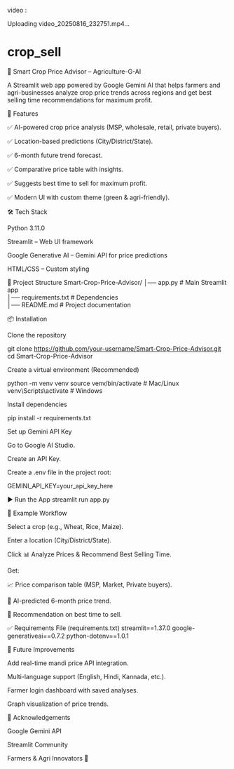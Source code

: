 video :


Uploading video_20250816_232751.mp4…



# crop_sell
🌱 Smart Crop Price Advisor – Agriculture-G-AI

A Streamlit web app powered by Google Gemini AI that helps farmers and agri-businesses analyze crop price trends across regions and get best selling time recommendations for maximum profit.

🚀 Features

✅ AI-powered crop price analysis (MSP, wholesale, retail, private buyers).

✅ Location-based predictions (City/District/State).

✅ 6-month future trend forecast.

✅ Comparative price table with insights.

✅ Suggests best time to sell for maximum profit.

✅ Modern UI with custom theme (green & agri-friendly).

🛠️ Tech Stack

Python 3.11.0

Streamlit – Web UI framework

Google Generative AI – Gemini API for price predictions

HTML/CSS – Custom styling

📂 Project Structure
Smart-Crop-Price-Advisor/
│── app.py               # Main Streamlit app  
│── requirements.txt      # Dependencies  
│── README.md             # Project documentation  

📦 Installation

Clone the repository

git clone https://github.com/your-username/Smart-Crop-Price-Advisor.git
cd Smart-Crop-Price-Advisor


Create a virtual environment (Recommended)

python -m venv venv
source venv/bin/activate   # Mac/Linux
venv\Scripts\activate      # Windows


Install dependencies

pip install -r requirements.txt


Set up Gemini API Key

Go to Google AI Studio.

Create an API Key.

Create a .env file in the project root:

GEMINI_API_KEY=your_api_key_here

▶️ Run the App
streamlit run app.py

📌 Example Workflow

Select a crop (e.g., Wheat, Rice, Maize).

Enter a location (City/District/State).

Click 📊 Analyze Prices & Recommend Best Selling Time.

Get:

📈 Price comparison table (MSP, Market, Private buyers).

🔮 AI-predicted 6-month price trend.

🌾 Recommendation on best time to sell.

✅ Requirements File (requirements.txt)
streamlit==1.37.0
google-generativeai==0.7.2
python-dotenv==1.0.1

🎯 Future Improvements

Add real-time mandi price API integration.

Multi-language support (English, Hindi, Kannada, etc.).

Farmer login dashboard with saved analyses.

Graph visualization of price trends.

🙌 Acknowledgements

Google Gemini API

Streamlit Community

Farmers & Agri Innovators 🌱
